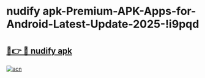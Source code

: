 # nudify apk-Premium-APK-Apps-for-Android-Latest-Update-2025-!i9pqd

# <h2><a href="https://googleone.com">🔗👉 🔴 nudify apk</a></h2>

[![acn](https://github.com/user-attachments/assets/0f9c940e-d8b0-45ae-aac7-cd30a18b3e1c)](https://googleone.com)

